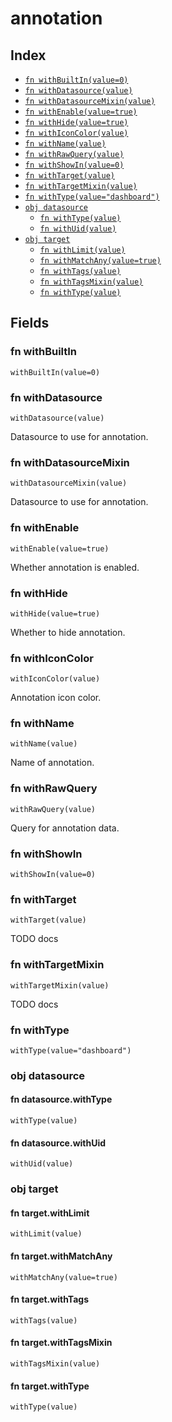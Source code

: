 # annotation



## Index

* [`fn withBuiltIn(value=0)`](#fn-withbuiltin)
* [`fn withDatasource(value)`](#fn-withdatasource)
* [`fn withDatasourceMixin(value)`](#fn-withdatasourcemixin)
* [`fn withEnable(value=true)`](#fn-withenable)
* [`fn withHide(value=true)`](#fn-withhide)
* [`fn withIconColor(value)`](#fn-withiconcolor)
* [`fn withName(value)`](#fn-withname)
* [`fn withRawQuery(value)`](#fn-withrawquery)
* [`fn withShowIn(value=0)`](#fn-withshowin)
* [`fn withTarget(value)`](#fn-withtarget)
* [`fn withTargetMixin(value)`](#fn-withtargetmixin)
* [`fn withType(value="dashboard")`](#fn-withtype)
* [`obj datasource`](#obj-datasource)
  * [`fn withType(value)`](#fn-datasourcewithtype)
  * [`fn withUid(value)`](#fn-datasourcewithuid)
* [`obj target`](#obj-target)
  * [`fn withLimit(value)`](#fn-targetwithlimit)
  * [`fn withMatchAny(value=true)`](#fn-targetwithmatchany)
  * [`fn withTags(value)`](#fn-targetwithtags)
  * [`fn withTagsMixin(value)`](#fn-targetwithtagsmixin)
  * [`fn withType(value)`](#fn-targetwithtype)

## Fields

### fn withBuiltIn

```jsonnet
withBuiltIn(value=0)
```



### fn withDatasource

```jsonnet
withDatasource(value)
```

Datasource to use for annotation.

### fn withDatasourceMixin

```jsonnet
withDatasourceMixin(value)
```

Datasource to use for annotation.

### fn withEnable

```jsonnet
withEnable(value=true)
```

Whether annotation is enabled.

### fn withHide

```jsonnet
withHide(value=true)
```

Whether to hide annotation.

### fn withIconColor

```jsonnet
withIconColor(value)
```

Annotation icon color.

### fn withName

```jsonnet
withName(value)
```

Name of annotation.

### fn withRawQuery

```jsonnet
withRawQuery(value)
```

Query for annotation data.

### fn withShowIn

```jsonnet
withShowIn(value=0)
```



### fn withTarget

```jsonnet
withTarget(value)
```

TODO docs

### fn withTargetMixin

```jsonnet
withTargetMixin(value)
```

TODO docs

### fn withType

```jsonnet
withType(value="dashboard")
```



### obj datasource


#### fn datasource.withType

```jsonnet
withType(value)
```



#### fn datasource.withUid

```jsonnet
withUid(value)
```



### obj target


#### fn target.withLimit

```jsonnet
withLimit(value)
```



#### fn target.withMatchAny

```jsonnet
withMatchAny(value=true)
```



#### fn target.withTags

```jsonnet
withTags(value)
```



#### fn target.withTagsMixin

```jsonnet
withTagsMixin(value)
```



#### fn target.withType

```jsonnet
withType(value)
```


